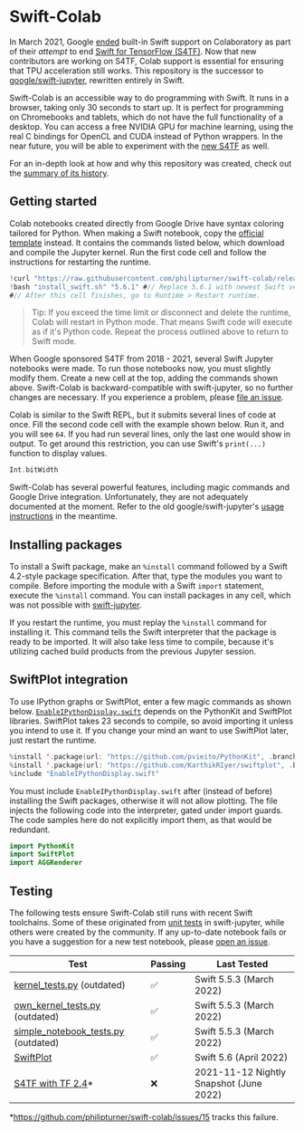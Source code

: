 # Swift-Colab

In March 2021, Google [ended](./Documentation/ColabSupportHistory.md) built-in Swift support on Colaboratory as part of their *attempt* to end [Swift for TensorFlow (S4TF)](https://github.com/tensorflow/swift). Now that new contributors are working on S4TF, Colab support is essential for ensuring that TPU acceleration still works. This repository is the successor to [google/swift-jupyter](https://github.com/google/swift-jupyter), rewritten entirely in Swift.

Swift-Colab is an accessible way to do programming with Swift. It runs in a browser, taking only 30 seconds to start up. It is perfect for programming on Chromebooks and tablets, which do not have the full functionality of a desktop. You can access a free NVIDIA GPU for machine learning, using the real C bindings for OpenCL and CUDA instead of Python wrappers. In the near future, you will be able to experiment with the [new S4TF](https://github.com/s4tf/s4tf) as well.

For an in-depth look at how and why this repository was created, check out the [summary of its history](./Documentation/ColabSupportHistory.md).

## Getting started

Colab notebooks created directly from Google Drive have syntax coloring tailored for Python. When making a Swift notebook, copy the [official template](https://colab.research.google.com/drive/1EACIWrk9IWloUckRm3wu973bKUBXQDKR?usp=sharing) instead. It contains the commands listed below, which download and compile the Jupyter kernel. Run the first code cell and follow the instructions for restarting the runtime.

```swift
!curl "https://raw.githubusercontent.com/philipturner/swift-colab/release/latest/install_swift.sh" --output "install_swift.sh"
!bash "install_swift.sh" "5.6.1" #// Replace 5.6.1 with newest Swift version.
#// After this cell finishes, go to Runtime > Restart runtime.
```

> Tip: If you exceed the time limit or disconnect and delete the runtime, Colab will restart in Python mode. That means Swift code will execute as if it's Python code. Repeat the process outlined above to return to Swift mode.

When Google sponsored S4TF from 2018 - 2021, several Swift Jupyter notebooks were made. To run those notebooks now, you must slightly modify them. Create a new cell at the top, adding the commands shown above. Swift-Colab is backward-compatible with swift-jupyter, so no further changes are necessary. If you experience a problem, please [file an issue](https://github.com/philipturner/swift-colab/issues).

Colab is similar to the Swift REPL, but it submits several lines of code at once. Fill the second code cell with the example shown below. Run it, and you will see `64`. If you had run several lines, only the last one would show in output. To get around this restriction, you can use Swift's `print(...)` function to display values.

```swift
Int.bitWidth
```

Swift-Colab has several powerful features, including magic commands and Google Drive integration. Unfortunately, they are not adequately documented at the moment. Refer to the old google/swift-jupyter's [usage instructions](https://github.com/google/swift-jupyter#usage-instructions) in the meantime.

## Installing packages

To install a Swift package, make an `%install` command followed by a Swift 4.2-style package specification. After that, type the modules you want to compile. Before importing the module with a Swift `import` statement, execute the `%install` command. You can install packages in any cell, which was not possible with [swift-jupyter](https://github.com/google.swift-jupyter).

If you restart the runtime, you must replay the `%install` command for installing it. This command tells the Swift interpreter that the package is ready to be imported. It will also take less time to compile, because it's utilizing cached build products from the previous Jupyter session.

<!--
## Swift for TensorFlow integration

For in the future, when S4TF works in Colab. Either I fix the build system, or I hard-code some way to install the X10 binary.
-->

## SwiftPlot integration

To use IPython graphs or SwiftPlot, enter a few magic commands as shown below. [`EnableIPythonDisplay.swift`](https://github.com/philipturner/swift-colab/blob/main/Sources/include/EnableIPythonDisplay.swift) depends on the PythonKit and SwiftPlot libraries. SwiftPlot takes 23 seconds to compile, so avoid importing it unless you intend to use it. If you change your mind an want to use SwiftPlot later, just restart the runtime.

```swift
%install '.package(url: "https://github.com/pvieito/PythonKit", .branch("master"))' PythonKit
%install '.package(url: "https://github.com/KarthikRIyer/swiftplot", .branch("master"))' SwiftPlot AGGRenderer
%include "EnableIPythonDisplay.swift"
```

You must include `EnableIPythonDisplay.swift` after (instead of before) installing the Swift packages, otherwise it will not allow plotting. The file injects the following code into the interpreter, gated under import guards. The code samples here do not explicitly import them, as that would be redundant.

```swift
import PythonKit
import SwiftPlot
import AGGRenderer
```

## Testing

The following tests ensure Swift-Colab still runs with recent Swift toolchains. Some of these originated from [unit tests](https://github.com/google/swift-jupyter/tree/main/test/tests) in swift-jupyter, while others were created by the community. If any up-to-date notebook fails or you have a suggestion for a new test notebook, please [open an issue](https://github.com/philipturner/swift-colab/issues).

<!-- Emoji shortcuts for reference: ✅ ❌ -->

| Test | Passing | Last Tested |
| ---- | --------------- | ----------- |
| [kernel_tests.py](https://colab.research.google.com/drive/1vooU1XVHSpolOSmVUKM4Wj6opEJBt7zs?usp=sharing) (outdated) | ✅ | Swift 5.5.3 (March 2022) |
| [own_kernel_tests.py](https://colab.research.google.com/drive/1nHitEZm9QZNheM-ALajARyRZY2xpZr00?usp=sharing) (outdated) | ✅ | Swift 5.5.3 (March 2022) |
| [simple_notebook_tests.py](https://colab.research.google.com/drive/18316eFVMw-NIlA9OandB7djvp0J4jI0-?usp=sharing) (outdated) | ✅ | Swift 5.5.3 (March 2022) |
| [SwiftPlot](https://colab.research.google.com/drive/1Rxs7OfuKIJ_hAm2gUQT2gWSuIcyaeZfz?usp=sharing) | ✅ | Swift 5.6 (April 2022) |
| [S4TF with TF 2.4](https://colab.research.google.com/drive/1v3ZhraaHdAS2TGj03hE0cK-KRFzsqxO1?usp=sharing)* | ❌ | 2021-11-12 Nightly Snapshot (June 2022) |

\*https://github.com/philipturner/swift-colab/issues/15 tracks this failure.

